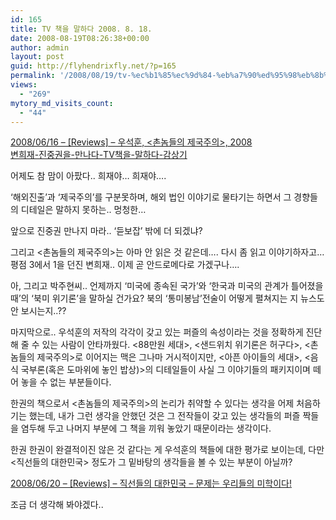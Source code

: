 ```yaml
---
id: 165
title: TV 책을 말하다 2008. 8. 18.
date: 2008-08-19T08:26:38+00:00
author: admin
layout: post
guid: http://flyhendrixfly.net/?p=165
permalink: '/2008/08/19/tv-%ec%b1%85%ec%9d%84-%eb%a7%90%ed%95%98%eb%8b%a4-2008-8-18/'
views:
  - "269"
mytory_md_visits_count:
  - "44"
---
```

[2008/06/16 &#8211; [Reviews] &#8211; 우석훈, <촌놈들의 제국주의>, 2008](http://flyinghendrix.tistory.com/90)  
<A href="http://coldera.tistory.com/entry/변희재-진중권을-만나다-TV책을-말하다-감상기" target=_blank><A href="http://coldera.tistory.com/entry/변희재-진중권을-만나다-TV책을-말하다-감상기" target=_blank>변희재-진중권을-만나다-TV책을-말하다-감상기</A>



어제도 참 맘이 아팠다.. 희재야&#8230; 희재야&#8230;.

&#8216;해외진출&#8217;과 &#8216;제국주의&#8217;를 구분못하며, 해외 법인 이야기로 물타기는 하면서 그 경향들의 디테일은 말하지 못하는.. 멍청한&#8230;

앞으로 진중권 만나지 마라.. &#8216;듣보잡&#8217; 밖에 더 되겠냐?

그리고 <촌놈들의 제국주의>는 아마 안 읽은 것 같은데&#8230;. 다시 좀 읽고 이야기하자고&#8230; 평점 3에서 1을 던진 변희재.. 이제 곧 안드로메다로 가겠구나&#8230;.

아, 그리고 박주현씨.. 언제까지 &#8216;미국에 종속된 국가&#8217;와 &#8216;한국과 미국의 관계가 틀어졌을 때&#8217;의 &#8216;북미 위기론&#8217;을 말하실 건가요? 북의 &#8216;통미봉남&#8217;전술이 어떻게 펼쳐지는 지 뉴스도 안 보시는지..??

마지막으로.. 우석훈의 저작의 각각이 갖고 있는 퍼즐의 속성이라는 것을 정확하게 진단해 줄 수 있는 사람이 안타까웠다. <88만원 세대>, <샌드위치 위기론은 허구다>, <촌놈들의 제국주의>로 이어지는 맥은 그나마 거시적이지만, <아픈 아이들의 세대>, <음식 국부론(혹은 도마위에 놓인 밥상)>의 디테일들이 사실 그 이야기들의 패키지이며 떼어 놓을 수 없는 부분들이다.

한권의 책으로서 <촌놈들의 제국주의>의 논리가 취약할 수 있다는 생각을 어제 처음하기는 했는데, 내가 그런 생각을 안했던 것은 그 전작들이 갖고 있는 생각들의 퍼즐 짝들을 염두해 두고 나머지 부분에 그 책을 끼워 놓았기 때문이라는 생각이다.

한권 한권이 완결적이진 않은 것 같다는 게 우석훈의 책들에 대한 평가로 보이는데, 다만 <직선들의 대한민국> 정도가 그 밑바탕의 생각들을 볼 수 있는 부분이 아닐까?

[2008/06/20 &#8211; [Reviews] &#8211; 직선들의 대한민국 &#8211; 문제는 우리들의 미학이다!](http://flyinghendrix.tistory.com/91)

조금 더 생각해 봐야겠다..